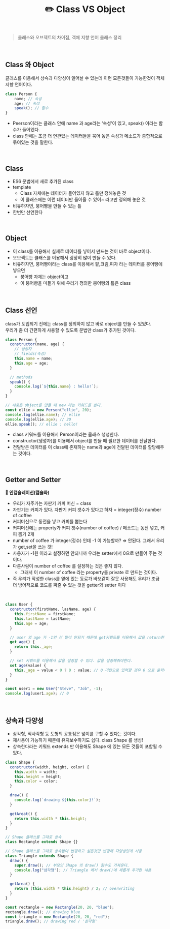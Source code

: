 # <div align="center">✏️ Class VS Object</div>

<br>

> 클래스와 오브젝트의 차이점, 객체 지향 언어 클래스 정리

<br>

## Class 와 Object

클래스를 이용해서 상속과 다양성이 일어날 수 있는데 이런 모든것들이 가능한것이 객체지향 언어이다.

```javascript
class Person {
	name; // 속성
	age; // 속성
	speak(); // 함수
}
```

- Peerson이라는 클래스 안에 name 과 age라는 ‘속성’이 있고, speak() 이라는 함수가 들어있다.
- class 안에는 조금 더 연관있는 데이터들을 묶어 놓은 속성과 메소드가 종합적으로 묶여있는 것을 말한다.

<br>

## Class

- ES6 문법에서 새로 추가된 class
- template
  - Class 자체에는 데이터가 들어있지 않고 틀만 정해놓은 것
  - 이 클래스에는 이런 데이터만 들어올 수 있어~ 라고만 정의해 놓은 것
- 비유하자면, 붕어빵을 만들 수 있는 틀
- 한번만 선언한다

<br>

## Object

- 이 class를 이용해서 실제로 데이터를 넣어서 만드는 것이 바로 object이다.
- 오브젝트는 클래스를 이용해서 굉장히 많이 만들 수 있다.
- 비유하자면, 붕어빵이라는 class를 이용해서 팥,크림,피자 라는 데이터를 붕어빵에 넣으면
  - 붕어빵 자체는 object이고
  - 이 붕어빵을 마들기 위해 우리가 정의한 붕어빵의 틀은 class

<br>

## Class 선언

class가 도입되기 전에는 class를 정의하지 않고 바로 object를 만들 수 있었다.  
우리가 좀 더 간편하게 사용할 수 있도록 문법만 class가 추가된 것이다.

```javascript
class Person {
  constructor(name, age) {
    // 생성자
    // fields(속성)
    this.name = name;
    this.age = age;
  }

  // methods
  speak() {
    console.log(`${this.name} : hello!`);
  }
}

// 새로운 object를 만들 때 new 라는 키워드를 쓴다.
const ellie = new Person("ellie", 20);
console.log(ellie.name); // ellie
console.log(ellie.age); // 20
ellie.speak(); // ellie : hello!
```

- class 키워드를 이용해서 Person이라는 클래스 생성한다.
- constructor(생성자)를 이용해서 object를 만들 때 필요한 데이터를 전달한다.
- 전달받은 데이터를 이 class에 존재하는 name과 age에 전달된 데이터를 할당해주는 것이다.

<br>

## Getter and Setter

**💊 인캡슐레이션(캡슐화)**

- 우리가 자주가는 자판기 커피 머신 = class
- 자판기는 커피가 있다. 자판기 커피 갯수가 있다고 하자 = integer(정수) number of coffee
- 커피머신으로 동전을 넣고 커피를 뽑는다
- 커피머신에는 property가 커피 갯수(number of coffee) / 메소드는 동전 넣고, 커피 뽑기 2개
- number of coffee 가 integer(정수) 인데 -1 이 가능할까? ⇒ 안된다. 그래서 우리가 get,set을 쓰는 것!
- 사용자가 -1원 이라고 설정하면 안되니까 우리는 setter에서 0으로 만들어 주는 것이다.
- 다른사람이 number of coffee 를 설정하는 것은 좋지 않다.
  - 그래서 이 number of coffee 라는 property를 private 로 만드는 것이다.
- 즉 우리가 작성한 class를 옆에 있는 동료가 바보같이 잘못 사용해도 우리가 조금 더 방어적으로 코드를 짜줄 수 있는 것을 getter와 setter 이다

<br>

```jsx
class User {
  constructor(firstName, lasName, age) {
    this.firstName = firstName;
    this.lastName = lastName;
    this.age = age;
  }

  // user 의 age 가 -1인 건 말이 안되기 때문에 get키워드를 이용해서 값을 return한다
  get age() {
    return this._age;
  }

  // set 키워드를 이용해서 값을 설정할 수 있다. 값을 설정해줘야한다.
  set age(value) {
    this._age = value < 0 ? 0 : value; // 0 미만으로 입력할 경우 0 으로 출력해준다
  }
}

const user1 = new User("Steve", "Job", -1);
console.log(user1.age); // 0
```

<br>

## 상속과 다양성

- 삼각형, 직사각형 등 도형의 공통점은 넓이를 구할 수 있다는 것이다.
- 재사용이 가능하기 때문에 유지보수하기도 쉽다. class Shape 를 생성!
- 상속한다라는 키워드 extends 만 이용해도 Shape 에 있는 모든 것들이 포함될 수 있다.

```jsx
class Shape {
  constructor(width, height, color) {
    this.width = width;
    this.height = height;
    this.color = color;
  }

  draw() {
    console.log(`drawing ${this.color}!`);
  }

  getAreat() {
    return this.width * this.height;
  }
}

// Shape 클래스를 그대로 상속
class Rectangle extends Shape {}

// Shape 클래스를 그대로 상속받아 변경하고 싶은것만 변경해 다양성있게 사용
class Triangle extends Shape {
  draw() {
    super.draw(); // 부모인 Shape 의 draw() 함수도 가져온다.
    console.log("삼각형"); // Triangle 에서 draw()에 새롭게 추가한 내용
  }

  getArea() {
    return (this.width * this.height) / 2; // overwriting
  }
}

const rectangle = new Rectangle(20, 20, "blue");
rectangle.draw(); // drawing blue
const triangle = new Rectangle(20, 20, "red");
triangle.draw(); // drawing red / '삼각형'
```
